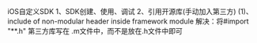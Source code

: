 iOS自定义SDK
1、SDK创建、使用、调试
2、引用开源库(手动加入第三方)
(1)、include of non-modular header inside framework module
解决：将#import "**.h" 第三方库写在 .m文件中，而不是放在.h文件中即可
